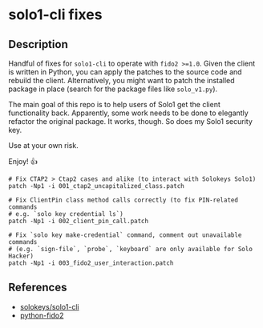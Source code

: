 # solo1-cli fixes

## Description

Handful of fixes for `solo1-cli` to operate with `fido2 >=1.0`. Given the client is written in Python, you can apply the
patches to the source code and rebuild the client. Alternatively, you might want to patch the installed package in place
(search for the package files like `solo_v1.py`).

The main goal of this repo is to help users of Solo1 get the client functionality back. Apparently, some work needs to
be done to elegantly refactor the original package. It works, though. So does my Solo1 security key.

Use at your own risk.

Enjoy! :+1:

```shell
# Fix CTAP2 > Ctap2 cases and alike (to interact with Solokeys Solo1)
patch -Np1 -i 001_ctap2_uncapitalized_class.patch

# Fix ClientPin class method calls correctly (to fix PIN-related commands
# e.g. `solo key credential ls`)
patch -Np1 -i 002_client_pin_call.patch

# Fix `solo key make-credential` command, comment out unavailable commands
# (e.g. `sign-file`, `probe`, `keyboard` are only available for Solo Hacker)
patch -Np1 -i 003_fido2_user_interaction.patch
```

## References

- [solokeys/solo1-cli](https://github.com/solokeys/solo1-cli)
- [python-fido2](https://github.com/Yubico/python-fido2)
